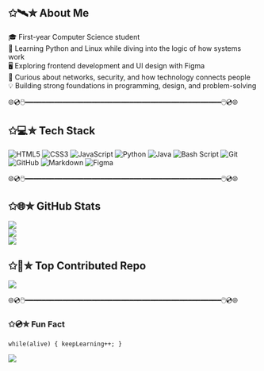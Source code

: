 ## ✩🛰️✮ About Me  

🎓 First-year Computer Science student<br>
🐧 Learning Python and Linux while diving into the logic of how systems work<br>
🖥️ Exploring frontend development and UI design with Figma<br>
📡 Curious about networks, security, and how technology connects people<br>
💡 Building strong foundations in programming, design, and problem-solving<br>

🌐💿🖱️━━━━━━━━━━━━━━━━━━━━━━━━━━━━━━━━━━━━━━━━━━━━━━━🖱️💿🌐  

## ✩💻✮ Tech Stack  

![HTML5](https://img.shields.io/badge/html5-1565C0?style=plastic&logo=html5&logoColor=white) 
![CSS3](https://img.shields.io/badge/css3-0D47A1?style=plastic&logo=css3&logoColor=white) 
![JavaScript](https://img.shields.io/badge/javascript-2196F3?style=plastic&logo=javascript&logoColor=black) 
![Python](https://img.shields.io/badge/python-1976D2?style=plastic&logo=python&logoColor=ffdd54) 
![Java](https://img.shields.io/badge/java-0D47A1?style=plastic&logo=openjdk&logoColor=white) 
![Bash Script](https://img.shields.io/badge/bash_script-1E88E5?style=plastic&logo=gnu-bash&logoColor=white) 
![Git](https://img.shields.io/badge/git-1976D2?style=plastic&logo=git&logoColor=white) 
![GitHub](https://img.shields.io/badge/github-0D47A1?style=plastic&logo=github&logoColor=white) 
![Markdown](https://img.shields.io/badge/markdown-1565C0?style=plastic&logo=markdown&logoColor=white) 
![Figma](https://img.shields.io/badge/figma-0D47A1?style=plastic&logo=figma&logoColor=white)  

🌐💿🖱️━━━━━━━━━━━━━━━━━━━━━━━━━━━━━━━━━━━━━━━━━━━━━━━🖱️💿🌐  

## ✩🌐✮ GitHub Stats  

![](https://github-readme-stats.vercel.app/api?username=rayyanahmed-ra&theme=blue_navy&hide_border=false&include_all_commits=false&count_private=false)  
![](https://nirzak-streak-stats.vercel.app/?user=rayyanahmed-ra&theme=blue_navy&hide_border=false)  
![](https://github-readme-stats.vercel.app/api/top-langs/?username=rayyanahmed-ra&theme=blue_navy&hide_border=false&include_all_commits=false&count_private=false&layout=compact)  

## ✩📂✮ Top Contributed Repo  
![](https://github-contributor-stats.vercel.app/api?username=rayyanahmed-ra&limit=5&theme=blue_navy&combine_all_yearly_contributions=true)  

🌐💿🖱️━━━━━━━━━━━━━━━━━━━━━━━━━━━━━━━━━━━━━━━━━━━━━━━🖱️💿🌐  

### ✩💿✮ Fun Fact  
`while(alive) { keepLearning++; }`  

[![](https://visitcount.itsvg.in/api?id=rayyanahmed-ra&icon=5&color=1)](https://visitcount.itsvg.in)  
